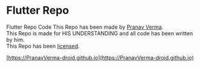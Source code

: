 # Flutter Repo
 Flutter Repo Code
 This Repo has been made by [Pranav Verma](https://github.com/PranavVerma-droid).<br>
 This Repo is made for HIS UNDERSTANDING and all code has been written by him. <br>
 This Repo has been [licensed](LICENSE).

 [https://PranavVerma-droid.github.io](https://PranavVerma-droid.github.io)